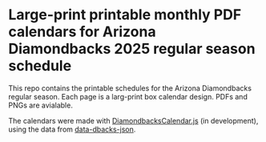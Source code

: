 # Large-print printable monthly PDF calendars for Arizona Diamondbacks 2025 regular season schedule

This repo contains the printable schedules for the Arizona Diamondbacks regular season. Each page is a larg-print box calendar design. PDFs and PNGs are avialable.

The calendars were made with [DiamondbacksCalendar.js](https://github.com/motetpaper/dbacks-calendar-js) (in development), using the data from [data-dbacks-json](https://github.com/motetpaper/data-dbacks-json).
